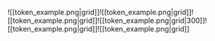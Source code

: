 ![[token_example.png|grid]]![[token_example.png|grid]]![[token_example.png|grid]]![[token_example.png|grid|300]]![[token_example.png|grid]]![[token_example.png|grid]]